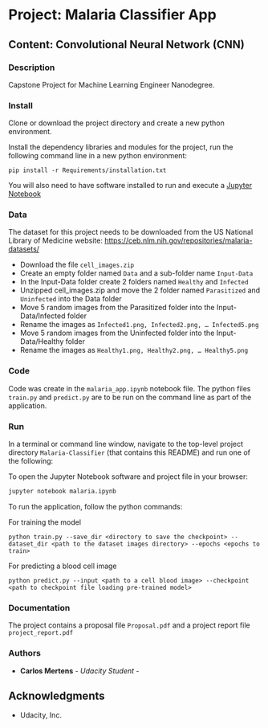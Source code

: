 # Project: Malaria Classifier App
## Content: Convolutional Neural Network (CNN)

### Description

Capstone Project for Machine Learning Engineer Nanodegree. 

### Install

Clone or download the project directory and create a new python environment.

Install the dependency libraries and modules for the project, run the following command line in a new python environment:
```
pip install -r Requirements/installation.txt
```
You will also need to have software installed to run and execute a [Jupyter Notebook](http://ipython.org/notebook.html)

### Data

The dataset for this project needs to be downloaded from the US National Library of Medicine website:
https://ceb.nlm.nih.gov/repositories/malaria-datasets/ 

- Download the file `cell_images.zip`
- Create an empty folder named `Data` and a sub-folder name `Input-Data`
- In the Input-Data folder create 2 folders named `Healthy` and `Infected`
- Unzipped cell_images.zip and move the 2 folder named `Parasitized` and `Uninfected` into the Data folder
- Move 5 random images from the Parasitized folder into the Input-Data/Infected folder
- Rename the images as `Infected1.png, Infected2.png, … Infected5.png`
- Move 5 random images from the Uninfected folder into the Input-Data/Healthy folder
- Rename the images as `Healthy1.png, Healthy2.png, … Healthy5.png`

### Code

Code was create in the `malaria_app.ipynb` notebook file. The python files `train.py` and `predict.py` are to be run on the command line as part of the application.

### Run

In a terminal or command line window, navigate to the top-level project directory `Malaria-Classifier` (that contains this README) and run one of the following:

To open the Jupyter Notebook software and project file in your browser:

```bash
jupyter notebook malaria.ipynb
```

To run the application, follow the python commands:

For training the model

```
python train.py --save_dir <directory to save the checkpoint> --dataset_dir <path to the dataset images directory> --epochs <epochs to train>
```

For predicting a blood cell image
```
python predict.py --input <path to a cell blood image> --checkpoint <path to checkpoint file loading pre-trained model>
```
### Documentation

The project contains a proposal file `Proposal.pdf` and a project report file `project_report.pdf`


### Authors

* **Carlos Mertens** - *Udacity Student* -

## Acknowledgments

* Udacity, Inc.
